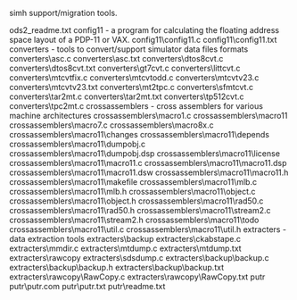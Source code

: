 simh support/migration tools.

ods2_readme.txt
config11				- a program for calculating the floating address space layout of a PDP-11 or VAX.
config11\config11.c
config11\config11.txt
converters				- tools to convert/support simulator data files formats
converters\asc.c
converters\asc.txt
converters\dtos8cvt.c
converters\dtos8cvt.txt
converters\gt7cvt.c
converters\littcvt.c
converters\mtcvtfix.c
converters\mtcvtodd.c
converters\mtcvtv23.c
converters\mtcvtv23.txt
converters\mt2tpc.c
converters\sfmtcvt.c
converters\tar2mt.c
converters\tar2mt.txt
converters\tp512cvt.c
converters\tpc2mt.c
crossassemblers				- cross assemblers for various machine architectures
crossassemblers\macro1.c
crossassemblers\macro11
crossassemblers\macro7.c
crossassemblers\macro8x.c
crossassemblers\macro11\changes
crossassemblers\macro11\depends
crossassemblers\macro11\dumpobj.c
crossassemblers\macro11\dumpobj.dsp
crossassemblers\macro11\license
crossassemblers\macro11\macro11.c
crossassemblers\macro11\macro11.dsp
crossassemblers\macro11\macro11.dsw
crossassemblers\macro11\macro11.h
crossassemblers\macro11\makefile
crossassemblers\macro11\mlb.c
crossassemblers\macro11\mlb.h
crossassemblers\macro11\object.c
crossassemblers\macro11\object.h
crossassemblers\macro11\rad50.c
crossassemblers\macro11\rad50.h
crossassemblers\macro11\stream2.c
crossassemblers\macro11\stream2.h
crossassemblers\macro11\todo
crossassemblers\macro11\util.c
crossassemblers\macro11\util.h
extracters					- data extraction tools
extracters\backup
extracters\ckabstape.c
extracters\mmdir.c
extracters\mtdump.c
extracters\mtdump.txt
extracters\rawcopy
extracters\sdsdump.c
extracters\backup\backup.c
extracters\backup\backup.h
extracters\backup\backup.txt
extracters\rawcopy\RawCopy.c
extracters\rawcopy\RawCopy.txt
putr
putr\putr.com
putr\putr.txt
putr\readme.txt
